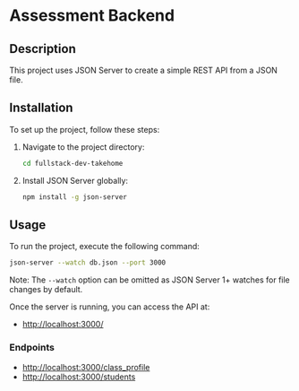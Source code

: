 # Assessment Backend

## Description
This project uses JSON Server to create a simple REST API from a JSON file.

## Installation
To set up the project, follow these steps:

1. Navigate to the project directory:
   ```bash
   cd fullstack-dev-takehome
   ```

2. Install JSON Server globally:
   ```bash
   npm install -g json-server
   ```

## Usage
To run the project, execute the following command:
```bash
json-server --watch db.json --port 3000
```
Note: The `--watch` option can be omitted as JSON Server 1+ watches for file changes by default.

Once the server is running, you can access the API at:
- [http://localhost:3000/](http://localhost:3000/)

### Endpoints
- [http://localhost:3000/class_profile](http://localhost:3000/class_profile)
- [http://localhost:3000/students](http://localhost:3000/students)